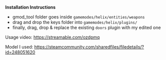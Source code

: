 __Installation Instructions__

- gmod_tool folder goes inside `gamemodes/helix/entities/weapons`
- drag and drop the keys folder into `gamemodes/helix/plugins/`
- finally, drag, drop & replace the existing `doors` plugin with my edited one

Usage video:
https://streamable.com/ozdpmq

Model I used:
https://steamcommunity.com/sharedfiles/filedetails/?id=248051620
